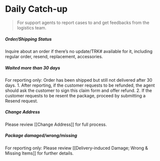 # Daily Catch-up
> For support agents to report cases to and get feedbacks from the logistics team. 

##### Order/Shipping Status
Inquire about an order if there’s no update/TRK# available for it, including regular order, resend, replacement, accessories. 

##### Waited more than 30 days
For reporting only: Order has been shipped but still not delivered after 30 days. 
	1. After reporting, if the customer requests to be refunded, the agent should ask the customer to sign this claim form and offer refund.
	2. If the customer requests to be resent the package, proceed by submitting a Resend request.

##### Change Address
Please review [[Change Address]] for full process.

##### Package damaged/wrong/missing
For reporting only: Please review [[Delivery-induced Damage; Wrong & Missing Items]] for further details.
